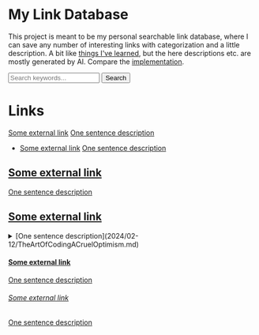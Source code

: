 # My Link Database

This project is meant to be my personal searchable link database, where I can save any number of interesting links
with categorization and a little description. A bit like [things I've learned](https://til.stoerr.net/), but the
here descriptions etc. are mostly generated by AI. Compare the [implementation](Implementation.md).

<input type="text" id="search" placeholder="Search keywords...">
<button class="btn" id="searchButton">Search</button>

# Links

[Some external link](https://medium.com/electronic-life/the-art-of-coding-a-cruel-optimism-59fc52571e91)
[One sentence description](2024/02-12/TheArtOfCodingACruelOptimism.md)

- [Some external link](https://medium.com/electronic-life/the-art-of-coding-a-cruel-optimism-59fc52571e91)
  [One sentence description](2024/02-12/TheArtOfCodingACruelOptimism.md)

## [Some external link](https://medium.com/electronic-life/the-art-of-coding-a-cruel-optimism-59fc52571e91)

[One sentence description](2024/02-12/TheArtOfCodingACruelOptimism.md)

## [Some external link](https://medium.com/electronic-life/the-art-of-coding-a-cruel-optimism-59fc52571e91)

<details>
<summary>[One sentence description](2024/02-12/TheArtOfCodingACruelOptimism.md)</summary>
<p>
bla bla bla bla bla bla bla bla bla bla bla bla bla bla bla bla bla bla bla bla bla bla bla bla bla bla bla bla bla bla bla bla bla bla bla bla bla bla bla bla bla bla bla bla bla bla bla bla bla bla bla bla bla bla bla bla bla bla bla bla bla bla bla bla bla bla bla bla bla  
</p>
<p>
bla bla bla bla bla bla bla bla bla bla bla bla bla bla bla bla bla bla bla bla bla bla bla bla bla bla bla bla bla bla bla bla bla bla bla bla bla bla bla bla bla bla bla bla bla bla bla bla bla bla bla bla bla bla bla bla bla bla bla bla bla bla bla bla bla bla bla bla bla  
</p>
</details>

#### [Some external link](https://medium.com/electronic-life/the-art-of-coding-a-cruel-optimism-59fc52571e91)

[One sentence description](2024/02-12/TheArtOfCodingACruelOptimism.md)

###### [Some external link](https://medium.com/electronic-life/the-art-of-coding-a-cruel-optimism-59fc52571e91)

[One sentence description](2024/02-12/TheArtOfCodingACruelOptimism.md)
